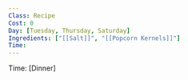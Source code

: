 ```yaml
---
Class: Recipe
Cost: 0
Day: [Tuesday, Thursday, Saturday]
Ingredients: ["[[Salt]]", "[[Popcorn Kernels]]"]
Time: 
---
```


Time: [Dinner]